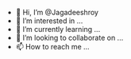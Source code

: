 - 👋 Hi, I’m @Jagadeeshroy
- 👀 I’m interested in ...
- 🌱 I’m currently learning ...
- 💞️ I’m looking to collaborate on ...
- 📫 How to reach me ...

<!---
Jagadeeshroy/Jagadeeshroy is a ✨ special ✨ repository because its `README.md` (this file) appears on your GitHub profile.
You can click the Preview link to take a look at your changes.
--->
